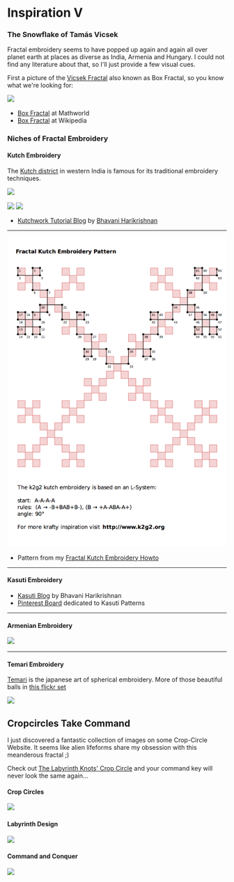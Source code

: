 Inspiration V
=============

### The Snowflake of Tamás Vicsek

Fractal embroidery seems to have popped up again and again all over planet earth at places as diverse as India, Armenia and Hungary. I could not find any literature about that, so I'll just provide a few visual cues.

First a picture of the [Vicsek Fractal](http://en.wikipedia.org/wiki/Vicsek_fractal) also known as Box Fractal, so you know what we're looking for:

![](http://mathworld.wolfram.com/images/eps-gif/BoxFractalLSystem_800.gif)

* [Box Fractal](http://mathworld.wolfram.com/BoxFractal.html) at Mathworld
* [Box Fractal](http://en.wikipedia.org/wiki/Box_fractal) at Wikipedia

### Niches of Fractal Embroidery 

#### Kutch Embroidery

The [Kutch district](en.wikipedia.org/wiki/Kutch%20district) in western India is famous for its traditional embroidery techniques. 

![](http://photos1.blogger.com/blogger/6165/2282/320/MC-Fill%20Sketch.png)

![](http://photos1.blogger.com/blogger/6165/2282/320/DMC2.png) ![](http://photos1.blogger.com/blogger/6165/2282/320/DMC3.png)

* [Kutchwork Tutorial Blog](http://kutchwork-tutorial.blogspot.de) by [Bhavani Harikrishnan](https://plus.google.com/+BhavaniHarikrishnansuhabhava)

----

![](../project_images/fractal_kutch_embroidery.png)

* Pattern from my [Fractal Kutch Embroidery Howto](www.k2g2.org/howto:fractal_kutch_embroidery)

---- 


#### Kasuti Embroidery

* [Kasuti Blog](http://kasuti.blogspot.com) by Bhavani Harikrishnan
* [Pinterest Board](http://www.pinterest.com/isiscat/embroidery-indian-kasuti-patterns/) dedicated to Kasuti Patterns 
 
----
 
#### Armenian Embroidery

[![](http://armenianembroidery.tripod.com/images/stiches8.gif)](http://armenianembroidery.tripod.com/sketches.htm)
 
----

#### Temari Embroidery

[Temari](http://en.wikipedia.org/wiki/Temari_%28toy%29) is the japanese art of spherical embroidery.
More of those beautiful balls in [this flickr set](http://www.flickr.com/photos/nanaakua/sets/72157617114284128)

![](https://o.twimg.com/2/proxy.jpg?t=HBg-aHR0cDovL2Zhcm0zLnN0YXRpY2ZsaWNrci5jb20vMjQ2NC8zNjI0MzA4NDgyX2VjMTM3OTkwNGRfei5qcGcU2gYUgAoAFgASAA&s=J2-nBQUGir_jDwnb5_yYPm4640Yf2MY0mwatA30wJd8)

## Cropcircles Take Command

I just discovered a fantastic collection of images on some Crop-Circle Website. It seems like alien lifeforms share my obsession with this meanderous fractal ;)

Check out [The Labyrinth Knots' Crop Circle](http://www.cropcircleconnector.com/2012/cheesefoothead1/comments.html) and your command key will never look the same again...
 
#### Crop Circles 

![](http://www.cropcircleconnector.com/2012/cheesefoothead1/5367.jpg)

#### Labyrinth Design

![](http://www.cropcircleconnector.com/2012/cheesefoothead1/The-Endless-Gallery-Fascili.jpg)

#### Command and Conquer

![](http://2.bp.blogspot.com/-uTr9lIxMcFE/Tq5E9zOb36I/AAAAAAAAAEw/1qPmyvbz9EE/s1600/apple-command-key.jpg)


